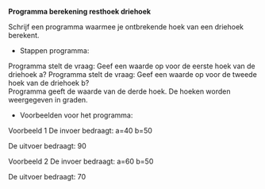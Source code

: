 **Programma berekening resthoek driehoek**

Schrijf een programma waarmee je ontbrekende hoek van een driehoek berekent. 

* Stappen programma:

Programma stelt de vraag: Geef een waarde op voor de eerste hoek van de driehoek a? 
Programma stelt de vraag: Geef een waarde op voor de tweede hoek van de driehoek b?  
Programma geeft de waarde van de derde hoek. De hoeken worden weergegeven in graden.

* Voorbeelden voor het programma:

Voorbeeld 1 De invoer bedraagt: a=40 b=50

De uitvoer bedraagt: 90 

Voorbeeld 2 De invoer bedraagt: a=60 b=50

De uitvoer bedraagt: 70

